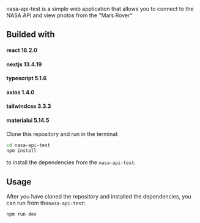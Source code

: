 nasa-api-test is a simple web application that allows you to connect to the NASA API and view photos from the "Mars Rover"

## Builded with
#### react 18.2.0
#### nextjs 13.4.19
#### typescript 5.1.6
#### axios 1.4.0
#### tailwindcss 3.3.3
#### materialui 5.14.5


Clone this repository and run in the terminal:
```sh 
cd nasa-api-test
npm install
``` 
to install the dependencies from the `nasa-api-test`.

## Usage

After you have cloned the repository and installed the dependencies, you can run from the`nasa-api-test`:
```sh 
npm run dev
```